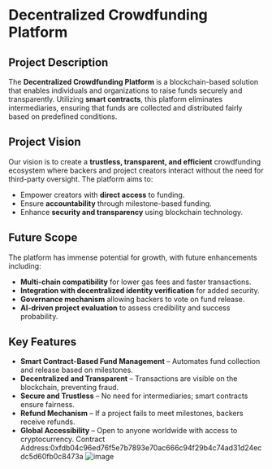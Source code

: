 # Decentralized Crowdfunding Platform

## Project Description

The **Decentralized Crowdfunding Platform** is a blockchain-based solution that enables individuals and organizations to raise funds securely and transparently. Utilizing **smart contracts**, this platform eliminates intermediaries, ensuring that funds are collected and distributed fairly based on predefined conditions.

## Project Vision

Our vision is to create a **trustless, transparent, and efficient** crowdfunding ecosystem where backers and project creators interact without the need for third-party oversight. The platform aims to:

- Empower creators with **direct access** to funding.
- Ensure **accountability** through milestone-based funding.
- Enhance **security and transparency** using blockchain technology.

## Future Scope

The platform has immense potential for growth, with future enhancements including:

- **Multi-chain compatibility** for lower gas fees and faster transactions.
- **Integration with decentralized identity verification** for added security.
- **Governance mechanism** allowing backers to vote on fund release.
- **AI-driven project evaluation** to assess credibility and success probability.

## Key Features

- **Smart Contract-Based Fund Management** – Automates fund collection and release based on milestones.
- **Decentralized and Transparent** – Transactions are visible on the blockchain, preventing fraud.
- **Secure and Trustless** – No need for intermediaries; smart contracts ensure fairness.
- **Refund Mechanism** – If a project fails to meet milestones, backers receive refunds.
- **Global Accessibility** – Open to anyone worldwide with access to cryptocurrency.
  Contract Address:0xfdb04c96ed76f5e7b7893e70ac666c94f29b4c74ad31d24ecdc5d60fb0c8473a
  ![image](https://github.com/user-attachments/assets/5eed7c35-ab8a-4552-8187-9d39d3669080)




